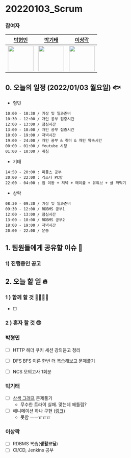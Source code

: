 # 20220103_Scrum

### 참여자

|         [박형민](https://github.com/npnppn)          |         [박기태](https://github.com/idiot-kitto)          |         [이상락](https://github.com/SangRakee)          |
| :--------------------------------------------------: | :-------------------------------------------------------: | :-----------------------------------------------------: |
| <img src="https://github.com/npnppn.png" width="80"> | <img src="https://github.com/idiot-kitto.png" width="80"> | <img src="https://github.com/SangRakee.png" width="80"> |

## 0. 오늘의 일정 (2022/01/03 월요일) 🐟

- 형민
```
10:00 - 10:30 / 기상 및 일과준비
10:30 - 12:00 / 개인 공부 집중시간
12:00 - 13:00 / 점심시간
13:00 - 18:00 / 개인 공부 집중시간
18:00 - 19:00 / 저녁시간
19:00 - 24:00 / 개인 공부 & 취미 & 개인 약속시간
00:00 - 01:00 / Youtube 시청
01:00 - 10:00 / 취침
```

- 기태
```
14:50 - 20:00 : 피플스 공부
20:00 - 22:00 : 긱스타 PC방
22:00 - 04:00 : 집 이동 + 저녁 + 메이플 + 유튜브 + 귤 까먹기
```

- 상락
```
08:30 - 09:30 / 기상 및 일과준비
09:30 - 12:00 / RDBMS 공부1
12:00 - 13:00 / 점심시간
13:00 - 18:00 / RDBMS 공부2
18:00 - 19:00 / 저녁시간
20:00 - 22:00 / 운동
```

## 1. 팀원들에게 공유할 이슈 💌

### 1) 진행중인 공고

## 2. 오늘 할 일 🔥

### 1 ) 함께 할 것 👨‍👨‍👧‍👧

- [ ] 

### 2 ) 혼자 할 것 😎


### 박형민

- [ ] HTTP 헤더 쿠키 세션 강의듣고 정리
- [ ] DFS BFS 이론 한번 더 복습해보고 문제풀기
- [ ] NCS 모의고사 1회분


### 박기태

- [ ] [삼색 그래프](https://boj.kr/24024) 문제풀기
  - 무수한 트라이 실패. 맞는데 왜틀림?
- [ ] 애니메이션 하나 구현 ([링크](https://github.com/idiot-kitto/JustForAnimation))
  - 못함 ㅡㅡㅠㅠㅠ

### 이상락

- [ ] RDBMS 복습(**생활코딩**)
- [ ] CI/CD, Jenkins 공부